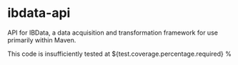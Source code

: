 # ibdata-api

API for IBData, a data acquisition and transformation framework for use primarily within Maven.


This code is insufficiently tested at ${test.coverage.percentage.required} %
